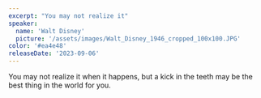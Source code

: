 ```yaml
---
excerpt: "You may not realize it"
speaker:
  name: 'Walt Disney'
  picture: '/assets/images/Walt_Disney_1946_cropped_100x100.JPG'
color: '#ea4e48'
releaseDate: '2023-09-06'
---
```

You may not realize it when it happens, but a kick in the teeth may be the best thing in the world for you. 